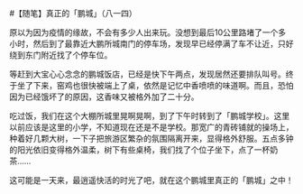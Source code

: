 #【随笔】真正的「鹏城」（八一四）

原以为因为疫情的缘故，不会有多少人出来玩。没想到最后10公里路堵了一个多小时，然后到了最靠近大鹏所城南门的停车场，发现早已经停满了车不让近，只好绕到东门附近找了个停车位。

等赶到大宝心心念念的鹏城饭店，已经是快下午两点，发现居然还要排队叫号。终于坐了下来，窑鸡也很快被端上了桌，依然是记忆中香喷喷的味道啊。而且，恐怕因为已经饿坏了的原因，这香味又被格外加了二十分。

吃过饭，我们在这个大棚所城里晃啊晃啊，到了下午时转到了「鹏城学校」。这里以前应该是这里的小学，不知道现在还是不是学校。那宽广的青砖铺就的操场上，种着好几颗大树，一下子把旅游区繁杂的氛围隔离开来，显得格外舒服。五点多钟的阳光依旧变得格外温柔，树下有些桌椅，我们找了个位子坐下，点了一杯奶茶……

这可能是一天来，最逍遥快活的时光了吧，就在这个鹏城里真正的「鹏城」之中！